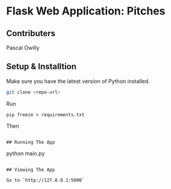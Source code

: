 # Flask Web Application: Pitches


## Contributers

Pascal Owilly
## Setup & Installtion

Make sure you have the latest version of Python installed.

```bash
git clone <repo-url>
```

Run
 ```
pip freeze > requirements.txt
```
Then 
```

## Running The App

```
python main.py
```

## Viewing The App

Go to `http://127.0.0.1:5000`
